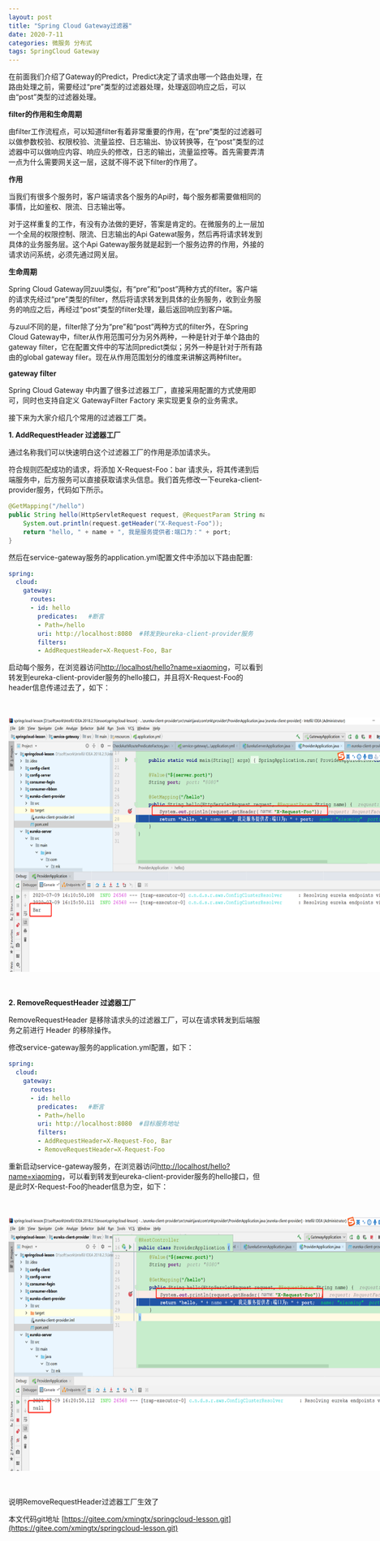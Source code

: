 ```yaml
---
layout: post
title: "Spring Cloud Gateway过滤器"
date: 2020-7-11
categories: 微服务 分布式
tags: SpringCloud Gateway
--- 
```


在前面我们介绍了Gateway的Predict，Predict决定了请求由哪一个路由处理，在路由处理之前，需要经过“pre”类型的过滤器处理，处理返回响应之后，可以由“post”类型的过滤器处理。

**filter的作用和生命周期**

由filter工作流程点，可以知道filter有着非常重要的作用，在“pre”类型的过滤器可以做参数校验、权限校验、流量监控、日志输出、协议转换等，在“post”类型的过滤器中可以做响应内容、响应头的修改，日志的输出，流量监控等。首先需要弄清一点为什么需要网关这一层，这就不得不说下filter的作用了。

**作用**

当我们有很多个服务时，客户端请求各个服务的Api时，每个服务都需要做相同的事情，比如鉴权、限流、日志输出等。

对于这样重复的工作，有没有办法做的更好，答案是肯定的。在微服务的上一层加一个全局的权限控制、限流、日志输出的Api Gatewat服务，然后再将请求转发到具体的业务服务层。这个Api Gateway服务就是起到一个服务边界的作用，外接的请求访问系统，必须先通过网关层。

**生命周期**

Spring Cloud Gateway同zuul类似，有“pre”和“post”两种方式的filter。客户端的请求先经过“pre”类型的filter，然后将请求转发到具体的业务服务，收到业务服务的响应之后，再经过“post”类型的filter处理，最后返回响应到客户端。

与zuul不同的是，filter除了分为“pre”和“post”两种方式的filter外，在Spring Cloud Gateway中，filter从作用范围可分为另外两种，一种是针对于单个路由的gateway filter，它在配置文件中的写法同predict类似；另外一种是针对于所有路由的global gateway filer。现在从作用范围划分的维度来讲解这两种filter。

**gateway filter**

Spring Cloud Gateway 中内置了很多过滤器工厂，直接采用配置的方式使用即可，同时也支持自定义 GatewayFilter Factory 来实现更复杂的业务需求。

接下来为大家介绍几个常用的过滤器工厂类。

**1. AddRequestHeader 过滤器工厂**

通过名称我们可以快速明白这个过滤器工厂的作用是添加请求头。

符合规则匹配成功的请求，将添加 X-Request-Foo：bar 请求头，将其传递到后端服务中，后方服务可以直接获取请求头信息。我们首先修改一下eureka-client-provider服务，代码如下所示。

```java
@GetMapping("/hello")
public String hello(HttpServletRequest request, @RequestParam String name) {
    System.out.println(request.getHeader("X-Request-Foo"));
    return "hello, " + name + ", 我是服务提供者:端口为：" + port;
}
```

然后在service-gateway服务的application.yml配置文件中添加以下路由配置:

```yaml
spring:
  cloud:
    gateway:
      routes:
      - id: hello
        predicates:   #断言
        - Path=/hello
        uri: http://localhost:8080  #转发到eureka-client-provider服务
        filters:
        - AddRequestHeader=X-Request-Foo, Bar
```

启动每个服务，在浏览器访问[http://localhost/hello?name=xiaoming](http://localhost/hello?name=xiaoming)，可以看到转发到eureka-client-provider服务的hello接口，并且将X-Request-Foo的header信息传递过去了，如下：


<div style="width:780px;height:500px;margin:50px auto;">
    <img alt="route-filter1.png" src="/images/route-filter1.png" width="780" height="500"/>
</div>


**2. RemoveRequestHeader 过滤器工厂**

RemoveRequestHeader 是移除请求头的过滤器工厂，可以在请求转发到后端服务之前进行 Header 的移除操作。

修改service-gateway服务的application.yml配置，如下：

```yaml
spring:
  cloud:
    gateway:
      routes:
      - id: hello
        predicates:   #断言
        - Path=/hello
        uri: http://localhost:8080  #目标服务地址
        filters:
        - AddRequestHeader=X-Request-Foo, Bar
        - RemoveRequestHeader=X-Request-Foo
```

重新启动service-gateway服务，在浏览器访问[http://localhost/hello?name=xiaoming](http://localhost/hello?name=xiaoming)，可以看到转发到eureka-client-provider服务的hello接口，但是此时X-Request-Foo的header信息为空，如下：

<div style="width:780px;height:500px;margin:50px auto;">
    <img alt="route-filter2.png" src="/images/route-filter2.png" width="780" height="500"/>
</div>

说明RemoveRequestHeader过滤器工厂生效了

本文代码git地址 [https://gitee.com/xmingtx/springcloud-lesson.git](https://gitee.com/xmingtx/springcloud-lesson.git)